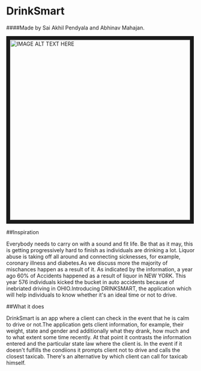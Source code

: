 # DrinkSmart

####Made by Sai Akhil Pendyala and Abhinav Mahajan.

<a href="http://www.youtube.com/watch?feature=player_embedded&v=9hJ38qULiWw
" target="_blank"><img src="http://img.youtube.com/vi/9hJ38qULiWw/0.jpg" 
alt="IMAGE ALT TEXT HERE" width="480" height="480" border="10" /></a>


##Inspiration

Everybody needs to carry on with a sound and fit life. Be that as it may, this is getting progressively hard to finish as individuals are drinking a lot. Liquor abuse is taking off all around and connecting sicknesses, for example, coronary illness and diabetes.As we discuss more the majority of mischances happen as a result of it. As indicated by the information, a year ago 60% of Accidents happened as a result of liquor in NEW YORK. This year 576 individuals kicked the bucket in auto accidents because of inebriated driving in OHIO.Introducing DRINKSMART, the application which will help individuals to know whether it's an ideal time or not to drive.

##What it does

DrinkSmart is an app where a client can check in the event that he is calm to drive or not.The application gets client information, for example, their weight, state and gender and additionally what they drank, how much and to what extent some time recently. At that point it contrasts the information entered and the particular state law where the client is. In the event if it doesn't fulfills the condiions it prompts client not to drive and calls the closest taxicab. There's an alternative by which client can call for taxicab himself.
